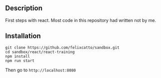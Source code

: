 ## Description
First steps with react. Most code in this repository had written not by me.

## Installation

```
git clone https://github.com/felixcatto/sandbox.git
cd sandbox/react/react-training
npm install
npm run start
```

Then go to `http://localhost:8080`
